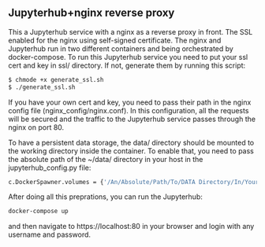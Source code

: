 ## Jupyterhub+nginx reverse proxy

This a Jupyterhub service with a nginx as a reverse proxy in front. The SSL enabled
for the nginx using self-signed certificate. The nginx and Jupyterhub run in
two different containers and being orchestrated by docker-compose. To run this
Jupyterhub service you need to put your ssl cert and key in ssl/ directory.
If not, generate them by running this script:

```bash
$ chmode +x generate_ssl.sh
$ ./generate_ssl.sh
```
If you have your own cert and key, you need to pass their path in the
nginx config file (nginx_config/nginx.conf). In this configuration, all the
requests will be secured and the traffic to the Jupyterhub service passes through
the nginx on port 80.

To have a persistent data storage, the data/ directory should be mounted to the working directory inside the container. To enable that, you need to pass the absolute path of the ~/data/ directory in your host in the jupyterhub_config.py file:

```bash
c.DockerSpawner.volumes = {'/An/Absolute/Path/To/DATA Directory/In/Your host':'/home/jovyan/work'}
```

After doing all this preprations, you can run the Jupyterhub:

```bash
docker-compose up
```
and then navigate to https://localhost:80 in your browser and login with any
username and password.
